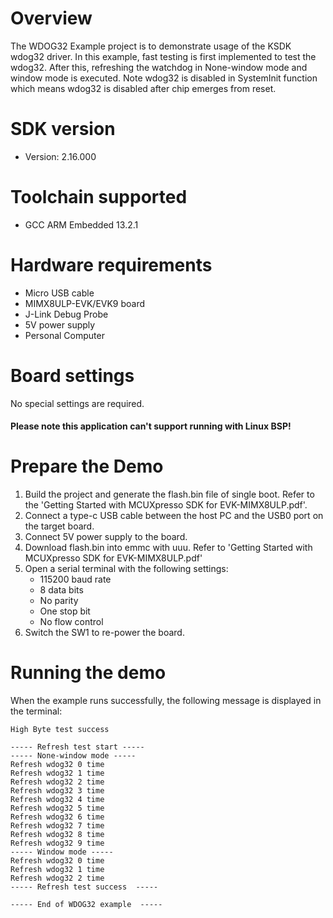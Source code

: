 Overview
========
The WDOG32 Example project is to demonstrate usage of the KSDK wdog32 driver.
In this example, fast testing is first implemented to test the wdog32.
After this, refreshing the watchdog in None-window mode and window mode is executed.
Note wdog32 is disabled in SystemInit function which means wdog32 is disabled
after chip emerges from reset.



SDK version
===========
- Version: 2.16.000

Toolchain supported
===================
- GCC ARM Embedded  13.2.1

Hardware requirements
=====================
- Micro USB cable
- MIMX8ULP-EVK/EVK9 board
- J-Link Debug Probe
- 5V power supply
- Personal Computer

Board settings
==============
No special settings are required.

#### Please note this application can't support running with Linux BSP! ####

Prepare the Demo
================
1.  Build the project and generate the flash.bin file of single boot.
    Refer to the 'Getting Started with MCUXpresso SDK for EVK-MIMX8ULP.pdf'.
2.  Connect a type-c USB cable between the host PC and the USB0 port on the target board. 
2.  Connect 5V power supply to the board.
3.  Download flash.bin into emmc with uuu.
    Refer to 'Getting Started with MCUXpresso SDK for EVK-MIMX8ULP.pdf' 
4.  Open a serial terminal with the following settings: 
    - 115200 baud rate
    - 8 data bits
    - No parity
    - One stop bit
    - No flow control
5.  Switch the SW1 to re-power the board.

Running the demo
================
When the example runs successfully, the following message is displayed in the terminal:

~~~~~~~~~~~~~~~~~~~~~~~~~~~~~~~~~~~
High Byte test success

----- Refresh test start -----
----- None-window mode -----
Refresh wdog32 0 time
Refresh wdog32 1 time
Refresh wdog32 2 time
Refresh wdog32 3 time
Refresh wdog32 4 time
Refresh wdog32 5 time
Refresh wdog32 6 time
Refresh wdog32 7 time
Refresh wdog32 8 time
Refresh wdog32 9 time
----- Window mode -----
Refresh wdog32 0 time
Refresh wdog32 1 time
Refresh wdog32 2 time
----- Refresh test success  -----

----- End of WDOG32 example  -----
~~~~~~~~~~~~~~~~~~~~~~~~~~~~~~~~~~~
